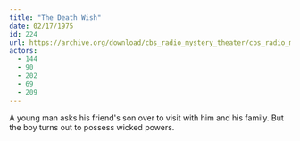 ```yaml
---
title: "The Death Wish"
date: 02/17/1975
id: 224
url: https://archive.org/download/cbs_radio_mystery_theater/cbs_radio_mystery_theater-0201-0250.zip/cbs_radio_mystery_theater-0201-0250%2Fcbsrmt_0224_the_death_wish.mp3
actors:
  - 144
  - 90
  - 202
  - 69
  - 209
---
```

A young man asks his friend's son over to visit with him and his family. But the boy turns out to possess wicked powers.